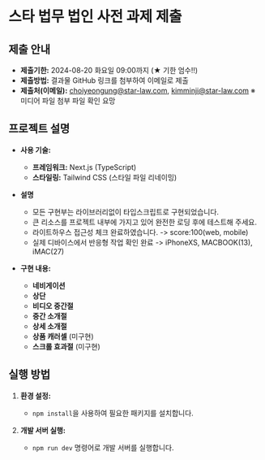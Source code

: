 # 스타 법무 법인 사전 과제 제출

## 제출 안내

- **제출기한:** 2024-08-20 화요일 09:00까지 (★ 기한 엄수!!)
- **제출방법:** 결과물 GitHub 링크를 첨부하여 이메일로 제출
- **제출처(이메일):** choiyeongung@star-law.com, kimminji@star-law.com
  ※ 미디어 파일 첨부 파일 확인 요망

## 프로젝트 설명

- **사용 기술:**

  - **프레임워크:** Next.js (TypeScript)
  - **스타일링:** Tailwind CSS (스타일 파일 리네이밍)

- **설명**

  - 모든 구현부는 라이브러리없이 타입스크립트로 구현되었습니다.
  - 큰 리소스를 프로젝트 내부에 가지고 있어 완전한 로딩 후에 테스트해 주세요.
  - 라이트하우스 접근성 체크 완료하였습니다. -> score:100(web, mobile)
  - 실제 디바이스에서 반응형 작업 확인 완료 -> iPhoneXS, MACBOOK(13), iMAC(27)

- **구현 내용:**

  - **네비게이션**
  - **상단**
  - **비디오 중간절**
  - **중간 소개절**
  - **상세 소개절**
  - **상품 캐러셀** (미구현)
  - **스크롤 효과절** (미구현)

## 실행 방법

1. **환경 설정:**

   - `npm install`을 사용하여 필요한 패키지를 설치합니다.

2. **개발 서버 실행:**

   - `npm run dev` 명령어로 개발 서버를 실행합니다.
